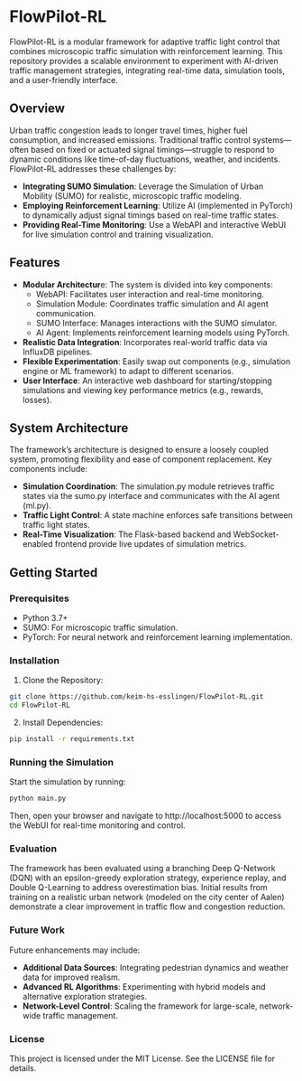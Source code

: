 # FlowPilot-RL
FlowPilot-RL is a modular framework for adaptive traffic light control that combines microscopic traffic simulation with reinforcement learning. This repository provides a scalable environment to experiment with AI-driven traffic management strategies, integrating real-time data, simulation tools, and a user-friendly interface.

## Overview
Urban traffic congestion leads to longer travel times, higher fuel consumption, and increased emissions. Traditional traffic control systems—often based on fixed or actuated signal timings—struggle to respond to dynamic conditions like time-of-day fluctuations, weather, and incidents. FlowPilot-RL addresses these challenges by:

 - **Integrating SUMO Simulation**: Leverage the Simulation of Urban Mobility (SUMO) for realistic, microscopic traffic modeling.
 - **Employing Reinforcement Learning**: Utilize AI (implemented in PyTorch) to dynamically adjust signal timings based on real-time traffic states.
 - **Providing Real-Time Monitoring**: Use a WebAPI and interactive WebUI for live simulation control and training visualization.

## Features
- **Modular Architectur**e: The system is divided into key components:
    - WebAPI: Facilitates user interaction and real-time monitoring.
    - Simulation Module: Coordinates traffic simulation and AI agent communication.
    - SUMO Interface: Manages interactions with the SUMO simulator.
    - AI Agent: Implements reinforcement learning models using PyTorch.
- **Realistic Data Integration**: Incorporates real-world traffic data via InfluxDB pipelines.
- **Flexible Experimentation**: Easily swap out components (e.g., simulation engine or ML framework) to adapt to different scenarios.
- **User Interface**: An interactive web dashboard for starting/stopping simulations and viewing key performance metrics (e.g., rewards, losses).

## System Architecture
The framework’s architecture is designed to ensure a loosely coupled system, promoting flexibility and ease of component replacement. Key components include:

- **Simulation Coordination**: The simulation.py module retrieves traffic states via the sumo.py interface and communicates with the AI agent (ml.py).
- **Traffic Light Control**: A state machine enforces safe transitions between traffic light states.
- **Real-Time Visualization**: The Flask-based backend and WebSocket-enabled frontend provide live updates of simulation metrics.

## Getting Started
### Prerequisites
- Python 3.7+
- SUMO: For microscopic traffic simulation.
- PyTorch: For neural network and reinforcement learning implementation.

### Installation
1. Clone the Repository:

```bash
git clone https://github.com/keim-hs-esslingen/FlowPilot-RL.git
cd FlowPilot-RL
```
2. Install Dependencies:

``` bash
pip install -r requirements.txt
```

### Running the Simulation
Start the simulation by running:


```bash
python main.py
```
Then, open your browser and navigate to http://localhost:5000 to access the WebUI for real-time monitoring and control.

### Evaluation
The framework has been evaluated using a branching Deep Q-Network (DQN) with an epsilon-greedy exploration strategy, experience replay, and Double Q-Learning to address overestimation bias. Initial results from training on a realistic urban network (modeled on the city center of Aalen) demonstrate a clear improvement in traffic flow and congestion reduction.

### Future Work
Future enhancements may include:

- **Additional Data Sources**: Integrating pedestrian dynamics and weather data for improved realism.
- **Advanced RL Algorithms**: Experimenting with hybrid models and alternative exploration strategies.
- **Network-Level Control**: Scaling the framework for large-scale, network-wide traffic management.

### License
This project is licensed under the MIT License. See the LICENSE file for details.

